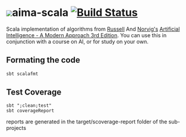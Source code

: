 # ![](https://github.com/aimacode/aima-java/blob/gh-pages/aima3e/images/aima3e.jpg)aima-scala [![Build Status](https://travis-ci.org/aimacode/aima-scala.svg?branch=master)](https://travis-ci.org/aimacode/aima-scala)
Scala implementation of algorithms from [Russell](http://www.cs.berkeley.edu/~russell/) And [Norvig's](http://www.norvig.com/) [Artificial Intelligence - A Modern Approach 3rd Edition](http://aima.cs.berkeley.edu/). You can use this in conjunction with a course on AI, or for study on your own.

## Formating the code
```bash
sbt scalafmt
```

## Test Coverage
```
sbt ";clean;test"
sbt coverageReport
```

reports are generated in the target/scoverage-report folder of the sub-projects

